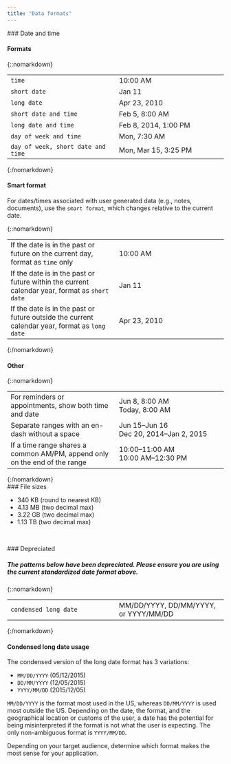 ```yaml
---
title: "Data formats"
---
```


<div class="pl-pattern">
### Date and time

#### Formats
{::nomarkdown}
<table class="table table-bordered" style="max-width: 700px;">
    <colgroup>
        <col style="width: 50%">
        <col style="width: 50%;">
    </colgroup>
    <tbody>
        <tr>
            <td><code>time</code></td>
            <td>10:00 AM</td>
        </tr>
        <tr>
            <td><code>short date</code></td>
            <td>Jan 11</td>
        </tr>
        <tr>
            <td><code>long date</code></td>
            <td>Apr 23, 2010</td>
        </tr>
        <tr>
            <td><code>short date and time</code></td>
            <td>Feb 5, 8:00 AM</td>
        </tr>
        <tr>
            <td><code>long date and time</code></td>
            <td>Feb 8, 2014, 1:00 PM</td>
        </tr>
        <tr>
            <td><code>day of week and time</code></td>
            <td>Mon, 7:30 AM</td>
        </tr>
        <tr>
            <td><code>day of week, short date and time</code></td>
            <td>Mon, Mar 15, 3:25 PM</td>
        </tr>
    </tbody>
</table>
{:/nomarkdown}


#### Smart format

For dates/times associated with user generated data (e.g., notes, documents), use the `smart format`, which changes relative to the current date.

{::nomarkdown}
<table class="table table-bordered" style="max-width: 700px;">
    <colgroup>
        <col style="width: 50%">
        <col style="width: 50%;">
    </colgroup>
    <tbody>
        <tr>
            <td>If the date is in the past or future on the current day, format as <code>time</code> only</td>
            <td>10:00 AM</td>
        </tr>
        <tr>
            <td>If the date is in the past or future within the current calendar year, format as <code>short date</code></td>
            <td>Jan 11</td>
        </tr>
        <tr>
            <td>If the date is in the past or future outside the current calendar year, format as <code>long date</code></td>
            <td>Apr 23, 2010</td>
        </tr>
    </tbody>
</table>
{:/nomarkdown}

#### Other

{::nomarkdown}
<table class="table table-bordered" style="max-width: 700px">
    <colgroup>
        <col style="width: 50%">
        <col style="width: 50%;">
    </colgroup>
    <tbody>
        <tr>
            <td>For reminders or appointments, show both time and date</td>
            <td>Jun 8, 8:00 AM <br>Today, 8:00 AM</td>
        </tr>
        <tr>
            <td>Separate ranges with an en-dash without a space</td>
            <td>Jun 15–Jun 16 <br> Dec 20, 2014–Jan 2, 2015</td>
        </tr>
        <tr>
            <td>If a time range shares a common AM/PM, append only on the end of the range</td>
            <td>10:00–11:00 AM <br>10:00 AM–12:30 PM</td>
        </tr>
    </tbody>
</table>
{:/nomarkdown}

</div>

<div class="pl-pattern">
### File sizes

- 340 KB (round to nearest KB)
- 4.13 MB (two decimal max)
- 3.22 GB (two decimal max)
- 1.13 TB (two decimal max)

&nbsp;

</div>

<div class="pl-pattern" style="border:orange">
### Depreciated

##### The patterns below have been depreciated. Please ensure you are using the current standardized date format above.

{::nomarkdown}
<table class="table table-bordered" style="max-width: 700px;">
    <colgroup>
        <col style="width: 50%">
        <col style="width: 50%;">
    </colgroup>
    <tbody>    
        <tr>
            <td><code>condensed long date</code></td>
            <td>MM/DD/YYYY, DD/MM/YYYY, or YYYY/MM/DD</td>
        </tr>
    </tbody>
</table>
{:/nomarkdown}

#### Condensed long date usage

The condensed version of the long date format has 3 variations:

- `MM/DD/YYYY` (05/12/2015)
- `DD/MM/YYYY` (12/05/2015)
- `YYYY/MM/DD` (2015/12/05)

`MM/DD/YYYY` is the format most used in the US, whereas `DD/MM/YYYY` is used most outside the US. Depending on the date, the format, and the geographical location or customs of the user, a date has the potential for being misinterpreted if the format is not what the user is expecting. The only non-ambiguous format is `YYYY/MM/DD`.

Depending on your target audience, determine which format makes the most sense for your application.

&nbsp;
</div>
&nbsp;
